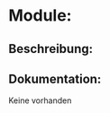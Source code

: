 Module:
=============

Beschreibung:
--------------------------


Dokumentation:
--------------------------
Keine vorhanden